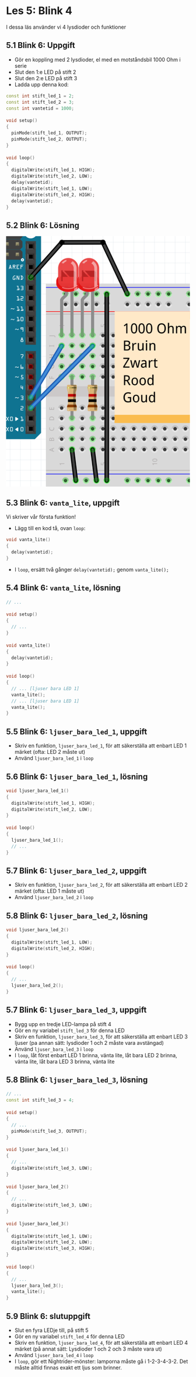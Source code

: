 # Les 5: Blink 4

I dessa läs använder vi 4 lysdioder och funktioner

## 5.1 Blink 6: Uppgift

 * Gör en koppling med 2 lysdioder, el med en motståndsbil 1000 Ohm i serie
 * Slut den 1:e LED på stift 2
 * Slut den 2:e LED på stift 3
 * Ladda upp denna kod:

```c++
const int stift_led_1 = 2;
const int stift_led_2 = 3;
const int vantetid = 1000;

void setup()
{
  pinMode(stift_led_1, OUTPUT);
  pinMode(stift_led_2, OUTPUT);
}

void loop()
{
  digitalWrite(stift_led_1, HIGH);
  digitalWrite(stift_led_2, LOW);
  delay(vantetid);
  digitalWrite(stift_led_1, LOW);
  digitalWrite(stift_led_2, HIGH);
  delay(vantetid);
}
```

## 5.2 Blink 6: Lösning

![5.2 Blink 6: Lösning](5_2.png)

## 5.3 Blink 6: `vanta_lite`, uppgift

Vi skriver vår första funktion!

 * Lägg till en kod tå, ovan `loop`:

```c++
void vanta_lite()
{
  delay(vantetid);
}
```

 * I `loop`, ersätt två gånger `delay(vantetid);` genom `vanta_lite();`

## 5.4 Blink 6: `vanta_lite`, lösning

```c++
// ...

void setup()
{
  // ...
}

void vanta_lite()
{
  delay(vantetid);
}

void loop()
{
  // ... [ljuser bara LED 1]
  vanta_lite();
  // ... [ljuser bara LED 1]
  vanta_lite();
}
```

## 5.5 Blink 6: `ljuser_bara_led_1`, uppgift

 * Skriv en funktion, `ljuser_bara_led_1`,
   för att säkerställa att enbart LED 1 märket (ofta:
   LED 2 måste ut)
 * Använd `ljuser_bara_led_1` i `loop`

## 5.6 Blink 6: `ljuser_bara_led_1`, lösning

```c++
void ljuser_bara_led_1()
{
  digitalWrite(stift_led_1, HIGH);
  digitalWrite(stift_led_2, LOW);
}

void loop()
{
  ljuser_bara_led_1();
  // ...
}
```

## 5.7 Blink 6: `ljuser_bara_led_2`, uppgift

 * Skriv en funktion, `ljuser_bara_led_2`,
   för att säkerställa att enbart LED 2 märket (ofta:
   LED 1 måste ut)
 * Använd `ljuser_bara_led_2` i `loop`

## 5.8 Blink 6: `ljuser_bara_led_2`, lösning

```c++
void ljuser_bara_led_2()
{
  digitalWrite(stift_led_1, LOW);
  digitalWrite(stift_led_2, HIGH);
}

void loop()
{
  // ...
  ljuser_bara_led_2();
}
```

## 5.7 Blink 6: `ljuser_bara_led_3`, uppgift

 * Bygg upp en tredje LED-lampa på stift 4
 * Gör en ny variabel `stift_led_3` för denna LED
 * Skriv en funktion, `ljuser_bara_led_3`,
   för att säkerställa att enbart LED 3 ljuser (pa annan sätt:
   lysdioder 1 och 2 måste vara avstängad)
 * Använd `ljuser_bara_led_3` i `loop`
 * I `loop`, låt först enbart LED 1 brinna, vänta lite,
   låt bara LED 2 brinna, vänta lite,
   låt bara LED 3 brinna, vänta lite


## 5.8 Blink 6: `ljuser_bara_led_3`, lösning

```c++
// ...
const int stift_led_3 = 4;

void setup()
{
  // ...
  pinMode(stift_led_3, OUTPUT);
}

void ljuser_bara_led_1()
{
  // ...
  digitalWrite(stift_led_3, LOW);
}

void ljuser_bara_led_2()
{
  // ...
  digitalWrite(stift_led_3, LOW);
}

void ljuser_bara_led_3()
{
  digitalWrite(stift_led_1, LOW);
  digitalWrite(stift_led_2, LOW);
  digitalWrite(stift_led_3, HIGH);
}

void loop()
{
  // ...
  ljuser_bara_led_3();
  vanta_lite();
}
```

## 5.9 Blink 6: slutuppgift

 * Slut en fyra LEDje till, på stift 5
 * Gör en ny variabel `stift_led_4` för denna LED
 * Skriv en funktion, `ljuser_bara_led_4`,
   för att säkerställa att enbart LED 4 märket (på annat sätt:
   Lysdioder 1 och 2 och 3 måste vara ut)
 * Använd `ljuser_bara_led_4` i `loop`
 * I `loop`, gör ett Nightrider-mönster: 
   lamporna måste gå i 1-2-3-4-3-2. 
   Det måste alltid finnas exakt ett ljus som brinner.

